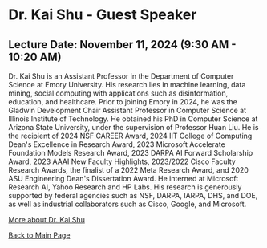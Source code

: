 # Dr. Kai Shu - Guest Speaker

## Lecture Date: November 11, 2024 (9:30 AM - 10:20 AM)

Dr. Kai Shu is an Assistant Professor in the Department of Computer Science at Emory University. His research lies in machine learning, data mining, social computing with applications such as disinformation, education, and healthcare. Prior to joining Emory in 2024, he was the Gladwin Development Chair Assistant Professor in Computer Science at Illinois Institute of Technology. He obtained his PhD in Computer Science at Arizona State University, under the supervision of Professor Huan Liu. He is the recipient of 2024 NSF CAREER Award, 2024 IIT College of Computing Dean's Excellence in Research Award, 2023 Microsoft Accelerate Foundation Models Research Award, 2023 DARPA AI Forward Scholarship Award, 2023 AAAI New Faculty Highlights, 2023/2022 Cisco Faculty Research Awards, the finalist of a 2022 Meta Research Award, and 2020 ASU Engineering Dean's Dissertation Award. He interned at Microsoft Research AI, Yahoo Research and HP Labs. His research is generously supported by federal agencies such as NSF, DARPA, IARPA, DHS, and DOE, as well as industrial collaborators such as Cisco, Google, and Microsoft.


[More about Dr. Kai Shu](https://www.cs.emory.edu/~kshu5/)

[Back to Main Page](README.md)
